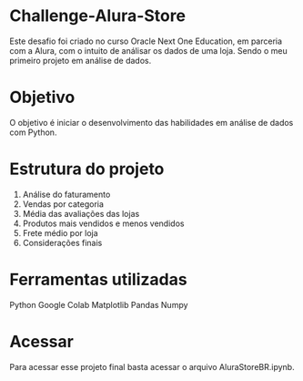 # Challenge-Alura-Store

Este desafio foi criado no curso Oracle Next One Education, em parceria com  a Alura, com o intuito de análisar os dados de uma loja.
Sendo o meu primeiro projeto em análise de dados.

# Objetivo

O objetivo  é iniciar o desenvolvimento das  habilidades em análise de dados com Python.

# Estrutura do projeto

1. Análise do faturamento
2. Vendas por categoria
3. Média das avaliações das lojas
4. Produtos mais vendidos e menos vendidos
5. Frete médio por loja
6. Considerações finais

# Ferramentas utilizadas


Python
Google Colab
Matplotlib
Pandas
Numpy

# Acessar

Para acessar esse projeto final basta acessar o arquivo AluraStoreBR.ipynb.


   


